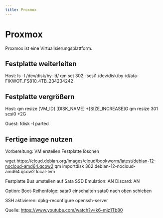 ```yaml
---
title: Proxmox 
---
```


# Proxmox

Proxmox ist eine Virtualisierungsplattform.

## Festplatte weiterleiten

Host:
ls -l /dev/disk/by-id/
qm set 302 -scsi1 /dev/disk/by-id/ata-FIKWOT_FS810_4TB_234234242

## Festplatte vergrößern

Host:
qm resize [VM_ID] [DISK_NAME] +[SIZE_INCREASE]G
qm resize 301 scsi0 +2G

Guest:
fdisk -l
parted

## Fertige image nutzen

Vorbereitung:
VM erstellen
Festplatte löschen

wget https://cloud.debian.org/images/cloud/bookworm/latest/debian-12-nocloud-amd64.qcow2
qm importdisk 302 debian-12-nocloud-amd64.qcow2 local-lvm

Festplatte Bus umstellen auf Sata
SSD Emulation: AN
Discard: AN

Option:
Boot-Reihenfolge: sata0 einschalten
sata0 nach oben schieben

SSH aktivieren:
dpkg-reconfigure openssh-server

Quelle: https://www.youtube.com/watch?v=k6-miz1Tb80
